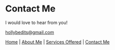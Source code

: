 # Contact Me

I would love to hear from you!

hollybedits@gmail.com


[Home](./README.md)  |  [About Me](./About.md)  |  [Services Offered](./Services.md)  |  [Contact Me](./Contact.md)
